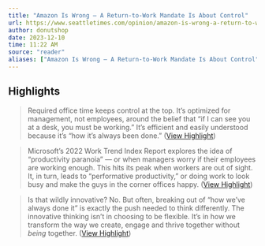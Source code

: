 ```yaml
---
title: "Amazon Is Wrong – A Return-to-Work Mandate Is About Control"
url: https://www.seattletimes.com/opinion/amazon-is-wrong-a-return-to-work-mandate-is-about-control/
author: donutshop
date: 2023-12-10
time: 11:22 AM
source: "reader"
aliases: ["Amazon Is Wrong – A Return-to-Work Mandate Is About Control"]
---
```

## Highlights
> Required office time keeps control at the top. It’s optimized for management, not employees, around the belief that “if I can see you at a desk, you must be working.” It’s efficient and easily understood because it’s “how it’s always been done.” ([View Highlight](https://read.readwise.io/read/01h9aw5a6jagf194vc4m3rspbg))

> Microsoft’s 2022 Work Trend Index Report explores the idea of “productivity paranoia” — or when managers worry if their employees are working enough. This hits its peak when workers are out of sight. It, in turn, leads to “performative productivity,” or doing work to look busy and make the guys in the corner offices happy. ([View Highlight](https://read.readwise.io/read/01h9aw71jn7w3gcp3skqky3zsj))

> Is that wildly innovative? No. But often, breaking out of “how we’ve always done it” is exactly the push needed to think differently. The innovative thinking isn’t in choosing to be flexible. It’s in how we transform the way we create, engage and thrive together without *being* together. ([View Highlight](https://read.readwise.io/read/01h9aw82kxs000gvnzczev4mgn))

